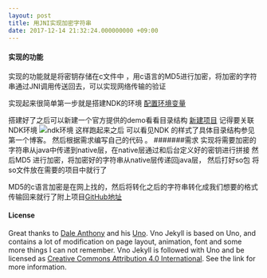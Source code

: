 ```yaml
---
layout: post
title: 用JNI实现加密字符串
date: 2017-12-14 21:32:24.000000000 +09:00
---
```


#### 实现的功能
实现的功能就是将密钥存储在c文件中 ，用c语言的MD5进行加密，将加密的字符串通过JNI调用传送回去，可以实现网络传输的验证

实现起来很简单第一步就是搭建NDK的环境
[配置环境变量](http://www.jianshu.com/p/b55d562fabd7)

搭建好了之后可以新建一个官方提供的demo看看目录结构
[新建项目](http://blog.csdn.net/xiaoyu_93/article/details/53082088)
记得要关联NDK环境
![ndk环境](https://raw.githubusercontent.com/smshen/MarkdownPhotos/master/Res/test.jpg)
这样跑起来之后 可以看见NDK 的样式了具体目录结构参见第一个博客。
然后根据需求编写自己的代码 。
#######需求
实现将需要加密的字符串从java中传递到native层，在native层通过和后台定义好的密钥进行拼接 然后MD5 进行加密，将加密好的字符串从native层传递回java层，
然后打好so包 将so文件放在需要的项目中就行了

MD5的c语言加密是在网上找的，然后将转化之后的字符串转化成我们想要的格式 传输回来就行了附上项目[GitHub地址](https://github.com/h8452763/NDKmd5)



#### License

Great thanks to [Dale Anthony](https://github.com/daleanthony) and his [Uno](https://github.com/daleanthony/uno). Vno Jekyll is based on Uno, and contains a lot of modification on page layout, animation, font and some more things I can not remember. Vno Jekyll is followed with Uno and be licensed as [Creative Commons Attribution 4.0 International](http://creativecommons.org/licenses/by/4.0/). See the link for more information.
